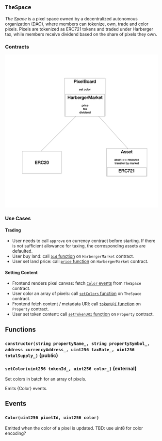 ## `TheSpace`

_The Space_ is a pixel space owned by a decentralized autonomous organization (DAO), where members can tokenize, own, trade and color pixels. Pixels are tokenized as ERC721 tokens and traded under Harberger tax, while members receive dividend based on the share of pixels they own.

### Contracts

![The Space Contracts Relationship](./TheSpaceContracts.png "The Space Contracts Relationship")

### Use Cases

#### Trading

- User needs to call `approve` on currency contract before starting. If there is not sufficient allowance for taxing, the corresponding assets are defaulted.
- User buy land: call [`bid` function](./HarbergerMarket.md) on `HarbergerMarket` contract.
- User set land price: call [`price` function](./HarbergerMarket.md) on `HarbergerMarket` contract.

#### Setting Content

- Frontend renders pixel canvas: fetch [`Color` events](./TheSpace.md) from `TheSpace` contract.
- User color an array of pixels: call [`setColors` function](./TheSpace.md) on `TheSpace` contract.
- Frontend fetch content / metadata URI: call [`tokenURI` function](./Property.md) on `Property` contract.
- User set token content: call [`setTokenURI` function](./Property.md) on `Property` contract.

## Functions

### `constructor(string propertyName_, string propertySymbol_, address currencyAddress_, uint256 taxRate_, uint256 totalSupply_)` (public)

### `setColor(uint256 tokenId_, uint256 color_)` (external)

Set colors in batch for an array of pixels.

Emits {Color} events.

## Events

### `Color(uint256 pixelId, uint256 color)`

Emitted when the color of a pixel is updated.
TBD: use uint8 for color encoding?
